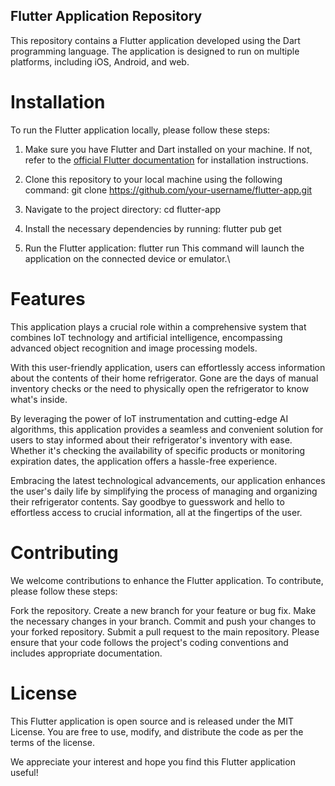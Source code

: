 ## Flutter Application Repository
This repository contains a Flutter application developed using the Dart programming language. The application is designed to run on multiple platforms, including iOS, Android, and web.

# Installation
To run the Flutter application locally, please follow these steps:

1. Make sure you have Flutter and Dart installed on your machine. If not, refer to the [official Flutter documentation](https://flutter.dev/docs/get-started/install) for installation instructions.

2. Clone this repository to your local machine using the following command:
  git clone https://github.com/your-username/flutter-app.git

3. Navigate to the project directory:
  cd flutter-app

4. Install the necessary dependencies by running:
  flutter pub get
  
5. Run the Flutter application:
  flutter run
  This command will launch the application on the connected device or emulator.\


# Features
This application plays a crucial role within a comprehensive system that combines IoT technology and artificial intelligence, encompassing advanced object recognition and image processing models.

With this user-friendly application, users can effortlessly access information about the contents of their home refrigerator. Gone are the days of manual inventory checks or the need to physically open the refrigerator to know what's inside.

By leveraging the power of IoT instrumentation and cutting-edge AI algorithms, this application provides a seamless and convenient solution for users to stay informed about their refrigerator's inventory with ease. Whether it's checking the availability of specific products or monitoring expiration dates, the application offers a hassle-free experience.

Embracing the latest technological advancements, our application enhances the user's daily life by simplifying the process of managing and organizing their refrigerator contents. Say goodbye to guesswork and hello to effortless access to crucial information, all at the fingertips of the user.

# Contributing
We welcome contributions to enhance the Flutter application. To contribute, please follow these steps:

Fork the repository.
Create a new branch for your feature or bug fix.
Make the necessary changes in your branch.
Commit and push your changes to your forked repository.
Submit a pull request to the main repository.
Please ensure that your code follows the project's coding conventions and includes appropriate documentation.

# License
This Flutter application is open source and is released under the MIT License. You are free to use, modify, and distribute the code as per the terms of the license.


We appreciate your interest and hope you find this Flutter application useful!
